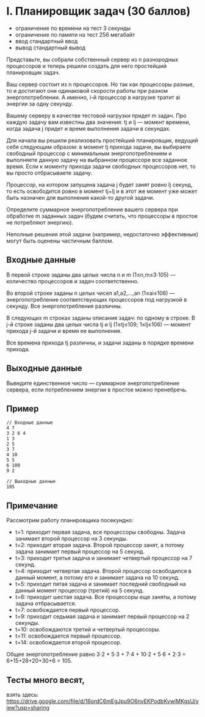 # I. Планировщик задач (30 баллов)
- ограничение по времени на тест 3 секунды
- ограничение по памяти на тест 256 мегабайт
- ввод стандартный ввод
- вывод стандартный вывод

Представьте, вы собрали собственный сервер из n разнородных процессоров и теперь решили создать для него простейший планировщик задач.

Ваш сервер состоит из n процессоров. Но так как процессоры разные, то и достигают они одинаковой скорости работы при разном энергопотреблении. А именно, i-й процессор в нагрузке тратит ai энергии за одну секунду.

Вашему серверу в качестве тестовой нагрузки придет m задач. Про каждую задачу вам известны два значения: tj и lj — момент времени, когда задача j придет и время выполнения задачи в секундах.

Для начала вы решили реализовать простейший планировщик, ведущий себя следующим образом: в момент tj прихода задачи, вы выбираете свободный процессор с минимальным энергопотреблением и выполняете данную задачу на выбранном процессоре все заданное время. Если к моменту прихода задачи свободных процессоров нет, то вы просто отбрасываете задачу.

Процессор, на котором запущена задача j будет занят ровно lj секунд, то есть освободится ровно в момент tj+lj и в этот же момент уже может быть назначен для выполнения какой-то другой задачи.

Определите суммарное энергопотребление вашего сервера при обработке m заданных задач (будем считать, что процессоры в простое не потребляют энергию).

Неполные решения этой задачи (например, недостаточно эффективные) могут быть оценены частичным баллом.
## Входные данные

В первой строке заданы два целых числа n и m (1≤n,m≤3⋅105) — количество процессоров и задач соответственно.

Во второй строке заданы n целых чисел a1,a2,…,an (1≤ai≤106) — энергопотребление соответствующих процессоров под нагрузкой в секунду. Все энергопотребления различны.

В следующих m строках заданы описания задач: по одному в строке. В j-й строке заданы два целых числа tj и lj (1≤tj≤109; 1≤lj≤106) — момент прихода j-й задачи и время ее выполнения.

Все времена прихода tj различны, и задачи заданы в порядке времени прихода.
## Выходные данные

Выведите единственное число — суммарное энергопотребление сервера, если потреблением энергии в простое можно пренебречь.
## Пример
````
// Входные данные
4 7
3 2 6 4
1 3
2 5
3 7
4 10
5 5
6 100
9 2

// Выходные данные
105
````
## Примечание

Рассмотрим работу планировщика посекундно:
- t=1: приходит первая задача, все процессоры свободны. Задача занимает второй процессор на 3 секунды.
- t=2: приходит вторая задача. Второй процессор занят, а потому задача занимает первый процессор на 5 секунд.
- t=3: приходит третья задача и занимает четвертый процессор на 7 секунд.
- t=4: приходит четвертая задача. Второй процессор освободился в данный момент, а потому его и занимает задача на 10 секунд.
- t=5: приходит пятая задача и занимает последний свободный на данный момент процессор (третий) на 5 секунд.
- t=6: приходит шестая задача. Все процессоры еще заняты, а потому задача отбрасывается.
- t=7: освобождается первый процессор.
- t=9: приходит седьмая задача и занимает первый процессор на 2 секунды.
- t=10: освобождаются третий и четвертый процессоры.
- t=11: освобождается первый процессор.
- t=14: освобождается второй процессор. 

Общее энергопотребление равно 3⋅2 + 5⋅3 + 7⋅4 + 10⋅2 + 5⋅6 + 2⋅3 = 6+15+28+20+30+6 = 105.

## Тесты много весят,
взять здесь: https://drive.google.com/file/d/16ordC6mEgJpu9O6nvEKPodbKvwiMKgsU/view?usp=sharing
